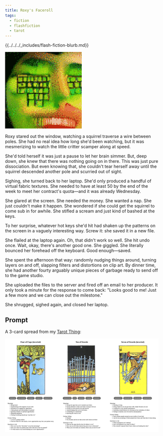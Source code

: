 ```yaml
---
title: Roxy's Faceroll
tags:
  - fiction
  - flashfiction
  - tarot
---
```


{{../../../_includes/flash-fiction-blurb.md}}

<!--more-->

<img src="./cover.png" class="fullwidth" />

Roxy stared out the window, watching a squirrel traverse a wire between poles. She had no real idea how long she'd been watching, but it was mesmerizing to watch the little critter scamper along at speed. 

She'd told herself it was just a pause to let her brain simmer. But, deep down, she knew that there was nothing going on in there. This was just pure dissociation. But even knowing that, she couldn't tear herself away until the squirrel descended another pole and scurried out of sight. 

Sighing, she turned back to her laptop. She'd only produced a handful of virtual fabric textures. She needed to have at least 50 by the end of the week to meet her contract's quota—and it was already Wednesday. 

She glared at the screen. She needed the money. She wanted a nap. She just couldn't make it happen. She wondered if she could get the squirrel to come sub in for awhile. She stifled a scream and just kind of bashed at the keys. 

To her surprise, whatever hot keys she'd hit had shaken up the patterns on the screen in a vaguely interesting way. Screw it: she saved it in a new file. 

She flailed at the laptop again. Oh, that didn't work so well. She hit undo once. Wait, okay, there's another good one. She giggled. She literally bounced her forehead off the keyboard. Good enough—saved. 

She spent the afternoon that way: randomly nudging things around, turning layers on and off, slapping filters and distortions on clip art. By dinner time, she had another fourty arguably unique pieces of garbage ready to send off to the game studio. 

She uploaded the files to the server and fired off an email to her producer. It only took a minute for the response to come back: "Looks good to me! Just a few more and we can close out the milestone."

She shrugged, sighed again, and closed her laptop. 
## Prompt

A 3-card spread from my [Tarot Thing][]:

[Tarot Thing]: https://lmorchard.github.io/tarot-thing/?card=%21Four+of+Cups&card=Ten+of+Swords&card=%21Seven+of+Swords

![](20220511122033.png)
